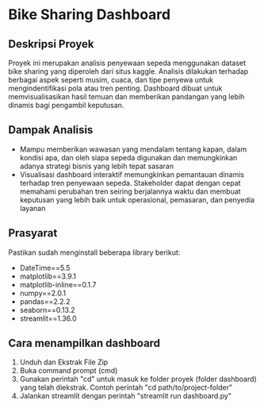 # Bike Sharing Dashboard
##  Deskripsi Proyek
Proyek ini merupakan analisis penyewaan sepeda menggunakan dataset bike sharing yang diperoleh dari situs kaggle. Analisis dilakukan terhadap berbagai aspek seperti musim, cuaca, dan tipe penyewa untuk mengindentifikasi pola atau tren penting. Dashboard dibuat untuk memvisualisasikan hasil temuan dan memberikan pandangan yang lebih dinamis bagi pengambil keputusan. 

## Dampak Analisis
* Mampu memberikan wawasan yang mendalam tentang kapan, dalam kondisi apa, dan oleh siapa sepeda digunakan dan memungkinkan adanya strategi bisnis yang lebih tepat sasaran
* Visualisasi dashboard interaktif memungkinkan pemantauan dinamis terhadap tren penyewaan sepeda. Stakeholder dapat dengan cepat memahami perubahan tren seiring berjalannya waktu dan membuat keputusan yang lebih baik untuk operasional, pemasaran, dan penyedia layanan
## Prasyarat
Pastikan sudah menginstall beberapa library berikut: 
* DateTime==5.5
* matplotlib==3.9.1
* matplotlib-inline==0.1.7
* numpy==2.0.1
* pandas==2.2.2
* seaborn==0.13.2
* streamlit==1.36.0
## Cara menampilkan dashboard
1. Unduh dan Ekstrak File Zip
2. Buka command prompt (cmd)
3. Gunakan perintah "cd" untuk masuk ke folder proyek (folder dashboard) yang telah diekstrak. Contoh perintah "cd path/to/project-folder"
4. Jalankan streamlit dengan perintah "streamlit run dashboard.py"
